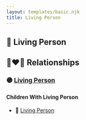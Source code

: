 ```yaml
---
layout: templates/basic.njk
title: Living Person
---
```

## 🔵 Living Person


## 👩‍❤️‍👨 Relationships

### 🟣 [Living Person](/people/9/90852736)

#### Children With Living Person
* 🔵 [Living Person](/people/7/71994776)